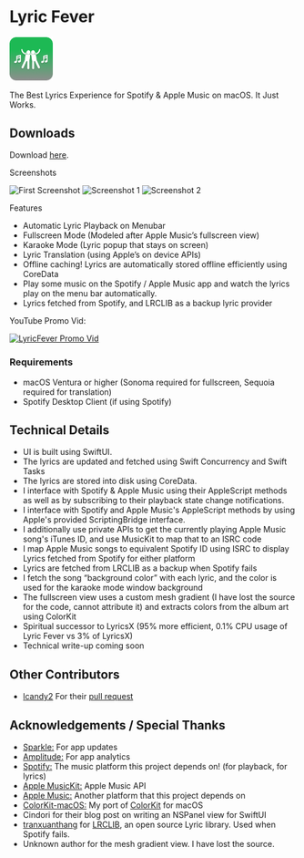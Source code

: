 # Lyric Fever

<img src="logo.png" alt="Logo" width="15%">

The Best Lyrics Experience for Spotify & Apple Music on macOS. It Just Works.

## Downloads
Download [here](https://github.com/aviwad/LyricFever/releases/download/v2.0/Lyric.Fever.2.0.dmg).

Screenshots

<img src="superShy.gif" alt="First Screenshot" width="50%">
<img src="https://github.com/user-attachments/assets/e3c2c5f1-3d2b-4f7c-9893-d4613340943e" alt="Screenshot 1" width="50%">
<img src="https://github.com/user-attachments/assets/8d63d03e-6961-4675-b07a-e29697379c4b" alt="Screenshot 2" width="50%">


Features
- Automatic Lyric Playback on Menubar
- Fullscreen Mode (Modeled after Apple Music’s fullscreen view)
- Karaoke Mode (Lyric popup that stays on screen)
- Lyric Translation (using Apple’s on device APIs)
- Offline caching! Lyrics are automatically stored offline efficiently using CoreData
- Play some music on the Spotify / Apple Music app and watch the lyrics play on the menu bar automatically.
- Lyrics fetched from Spotify, and LRCLIB as a backup lyric provider

YouTube Promo Vid:

[![LyricFever Promo Vid](https://img.youtube.com/vi/Bxc7d-O9-rM/0.jpg)](https://www.youtube.com/watch?v=Bxc7d-O9-rM)

### Requirements

- macOS Ventura or higher (Sonoma required for fullscreen, Sequoia required for translation)
- Spotify Desktop Client (if using Spotify)

## Technical Details

- UI is built using SwiftUI.
- The lyrics are updated and fetched using Swift Concurrency and Swift Tasks
- The lyrics are stored into disk using CoreData. 
- I interface with Spotify & Apple Music using their AppleScript methods as well as by subscribing to their playback state change notifications.
- I interface with Spotify and Apple Music's AppleScript methods by using Apple's provided ScriptingBridge interface.
- I additionally use private APIs to get the currently playing Apple Music song's iTunes ID, and use MusicKit to map that to an ISRC code
- I map Apple Music songs to equivalent Spotify ID using ISRC to display Lyrics fetched from Spotify for either platform
- Lyrics are fetched from LRCLIB as a backup when Spotify fails
- I fetch the song “background color” with each lyric, and the color is used for the karaoke mode window background 
- The fullscreen view uses a custom mesh gradient (I have lost the source for the code, cannot attribute it) and extracts colors from the album art using ColorKit
- Spiritual successor to LyricsX (95% more efficient, 0.1% CPU usage of Lyric Fever vs 3% of LyricsX)
- Technical write-up coming soon


## Other Contributors
- [lcandy2](https://github.com/lcandy2) For their [pull request](https://github.com/aviwad/LyricFever/pull/68)

## Acknowledgements / Special Thanks
- [Sparkle:](https://github.com/sparkle-project/Sparkle) For app updates
- [Amplitude:](https://amplitude.com) For app analytics
- [Spotify:](https://spotify.com) The music platform this project depends on! (for playback, for lyrics)
- [Apple MusicKit:](https://developer.apple.com/musickit/) Apple Music API
- [Apple Music:](https://music.apple.com/us/browse) Another platform that this project depends on
- [ColorKit-macOS:](https://github.com/aviwad/ColorKit-macOS) My port of [ColorKit](https://github.com/Boris-Em/ColorKit) for macOS
- Cindori for their blog post on writing an NSPanel view for SwiftUI
- [tranxuanthang](https://github.com/tranxuanthang) for [LRCLIB](https://lrclib.net), an open source Lyric library. Used when Spotify fails.
- Unknown author for the mesh gradient view. I have lost the source.
